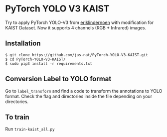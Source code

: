 # PyTorch YOLO V3 KAIST
Try to apply PyTorch YOLO-V3 from [eriklindernoen](https://github.com/eriklindernoren/PyTorch-YOLOv3) with modification for KAIST Dataset. Now it supports 4 channels (RGB + Infrared) images. 

## Installation
```
$ git clone https://github.com/jas-nat/PyTorch-YOLO-V3-KAIST.git
$ cd PyTorch-YOLO-V3-KAIST/
$ sudo pip3 install -r requirements.txt
```

## Conversion Label to YOLO format
Go to `label_transform` and find a code to transform  the annotations to YOLO format. Check the flag and directories inside the file depending on your directories. 

## To train
Run `train-kaist_all.py` 

